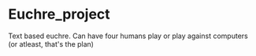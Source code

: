 # Euchre_project
Text based euchre. Can have four humans play or play against computers (or atleast, that's the plan)
